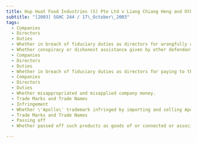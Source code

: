 ```yaml
---
title: Hup Huat Food Industries (S) Pte Ltd v Liang Chiang Heng and Others 
subtitle: "[2003] SGHC 244 / 17\_October\_2003"
tags:
  - Companies
  - Directors
  - Duties
  - Whether in breach of fiduciary duties as directors for wrongfully causing closing down of plaintiff\'s business and wrongful diversion of business
  - Whether conspiracy or dishonest assistance given by other defendants.
  - Companies
  - Directors
  - Duties
  - Whether in breach of fiduciary duties as directors for paying to themselves remuneration without the approval of shareholders.
  - Companies
  - Directors
  - Duties
  - Whether misappropriated and misapplied company money.
  - Trade Marks and Trade Names
  - Infringement
  - Whether \'Apollo\' trademark infringed by importing and selling Apollo products.
  - Trade Marks and Trade Names
  - Passing off
  - Whether passed off such products as goods of or connected or associated with the plaintiff.

---
```


